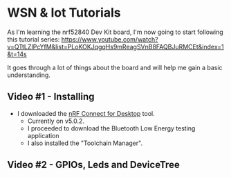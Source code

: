 # WSN & Iot Tutorials

As I'm learning the nrf52840 Dev Kit board, I'm now going to start following this tutorial series: https://www.youtube.com/watch?v=QTtLZIPcYfM&list=PLoKOKJqgqHs9mReagSVnB8FAQBJuRMCEt&index=1&t=14s

It goes through a lot of things about the board and will help me gain a basic understanding.

## Video #1 - Installing

* I downloaded the [nRF Connect for Desktop](https://www.nordicsemi.com/Products/Development-tools/nRF-Connect-for-Desktop/Download?lang=en#infotabs) tool.
  * Currently on v5.0.2.
  * I proceeded to download the Bluetooth Low Energy testing application
  * I also installed the "Toolchain Manager".

## Video #2 - GPIOs, Leds and DeviceTree